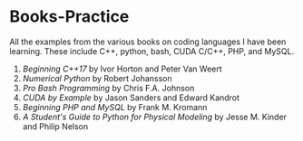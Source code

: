 # Books-Practice

All the examples from the various books on coding languages I have been learning. These include C++, python, bash, CUDA C/C++, PHP, and MySQL.

1. *Beginning C++17* by Ivor Horton and Peter Van Weert
2. *Numerical Python* by Robert Johansson
3. *Pro Bash Programming* by Chris F.A. Johnson
4. *CUDA by Example* by Jason Sanders and Edward Kandrot
5. *Beginning PHP and MySQL* by Frank M. Kromann
6. *A Student's Guide to Python for Physical Modeling* by Jesse M. Kinder and Philip Nelson
